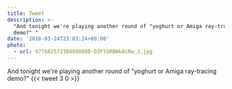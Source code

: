 ```yaml
---
title: Tweet
description: >-
  "And tonight we're playing another round of "yoghurt or Amiga ray-tracing
  demo?" "
date: '2018-03-24T23:03:24+00:00'
photo:
  - url: 977682572384890880-DZFtGRBWkAcRw_J.jpg
---
```

And tonight we're playing another round of "yoghurt or Amiga ray-tracing demo?" 
      {{< tweet 3 0 >}}
    
